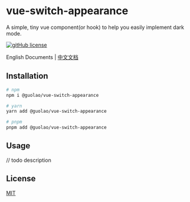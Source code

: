 # vue-switch-appearance

A simple, tiny vue component(or hook) to help you easily implement dark mode.

[![gitHub license](https://img.shields.io/badge/license-MIT-blue.svg)](https://github.com/imguolao/vue-switch-appearance/blob/main/LICENSE) 

English Documents | [中文文档](./README.zh-CN.md)

## Installation

```sh
# npm
npm i @guolao/vue-switch-appearance

# yarn
yarn add @guolao/vue-switch-appearance

# pnpm
pnpm add @guolao/vue-switch-appearance
```

## Usage

// todo description

## License

[MIT](LICENSE)
